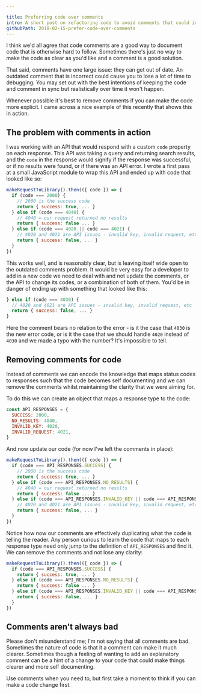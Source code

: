 ```yaml
---

title: Preferring code over comments
intro: A short post on refactoring code to avoid comments that could instead be code.
githubPath: 2018-02-15-prefer-code-over-comments
---
```


I think we'd all agree that code comments are a good way to document code that
is otherwise hard to follow. Sometimes there's just no way to make the code as
clear as you'd like and a comment is a good solution.

That said, comments have one large issue: they can get out of date. An outdated
comment that is incorrect could cause you to lose a lot of time to debugging.
You may set out with the best intentions of keeping the code and comment in sync
but realistically over time it won't happen.

Whenever possible it's best to remove comments if you can make the code more
explicit. I came across a nice example of this recently that shows this in
action.

## The problem with comments in action

I was working with an API that would respond with a custom `code` property on
each response. This API was taking a query and returning search results, and the
`code` in the response would signify if the response was successful, or if no
results were found, or if there was an API error. I wrote a first pass at a
small JavaScript module to wrap this API and ended up with code that looked like
so:

```js
makeRequestToLibrary().then(({ code }) => {
  if (code === 2000) {
    // 2000 is the success code
    return { success: true, ... }
  } else if (code === 4040) {
    // 4040 = our request returned no results
    return { success: false ... }
  } else if (code === 4020 || code === 4021) {
    // 4020 and 4021 are API issues - invalid key, invalid request, etc
    return { success: false, ... }
  }
})
```

This works well, and is reasonably clear, but is leaving itself wide open to the
outdated comments problem. It would be very easy for a developer to add in a new
code we need to deal with and not update the comments, or the API to change its
codes, or a combination of both of them. You'd be in danger of ending up with
something that looked like this:

```js
} else if (code === 4030) {
  // 4020 and 4021 are API issues - invalid key, invalid request, etc
  return { success: false, ... }
}
```

Here the comment bears no relation to the error - is it the case that `4030` is
the new error code, or is it the case that we should handle `4020` instead of
`4030` and we made a typo with the number? It's impossible to tell.

## Removing comments for code

Instead of comments we can encode the knowledge that maps status codes to
responses such that the code becomes self documenting and we can remove the
comments whilst maintaining the clarity that we were aiming for.

To do this we can create an object that maps a response type to the code:

```js
const API_RESPONSES = {
  SUCCESS: 2000,
  NO_RESULTS: 4040,
  INVALID_KEY: 4020,
  INVALID_REQUEST: 4021,
}
```

And now update our code (for now I've left the comments in place):

```js
makeRequestToLibrary().then(({ code }) => {
  if (code === API_RESPONSES.SUCCESS) {
    // 2000 is the success code
    return { success: true, ... }
  } else if (code === API_RESPONSES.NO_RESULTS) {
    // 4040 = our request returned no results
    return { success: false ... }
  } else if (code === API_RESPONSES.INVALID_KEY || code === API_RESPONSES.INVALID_REQUEST) {
    // 4020 and 4021 are API issues - invalid key, invalid request, etc
    return { success: false, ... }
  }
})
```

Notice how now our comments are effectively duplicating what the code is telling
the reader. Any person curious to learn the code that maps to each response type
need only jump to the definition of `API_RESPONSES` and find it. We can remove
the comments and not lose any clarity:

```js
makeRequestToLibrary().then(({ code }) => {
  if (code === API_RESPONSES.SUCCESS) {
    return { success: true, ... }
  } else if (code === API_RESPONSES.NO_RESULTS) {
    return { success: false ... }
  } else if (code === API_RESPONSES.INVALID_KEY || code === API_RESPONSES.INVALID_REQUEST) {
    return { success: false, ... }
  }
})
```

## Comments aren't always bad

Please don't misunderstand me; I'm not saying that all comments are bad.
Sometimes the nature of code is that it a comment can make it much clearer.
Sometimes though a feeling of wanting to add an explanatory comment can be a
hint of a change to your code that could make things clearer and more self
documenting.

Use comments when you need to, but first take a moment to think if you can make
a code change first.
